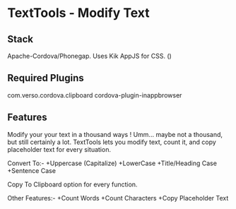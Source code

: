# TextTools - Modify Text

## Stack 
Apache-Cordova/Phonegap. Uses Kik AppJS for CSS. ()

## Required Plugins
com.verso.cordova.clipboard
cordova-plugin-inappbrowser

## Features
Modify your your text in a thousand ways ! Umm... maybe not a thousand, but still certainly a lot. 
TextTools lets you modify text, count it, and copy placeholder text for every situation.

Convert To:- 
+Uppercase (Capitalize) 
+LowerCase 
+Title/Heading Case 
+Sentence Case 

Copy To Clipboard option for every function.

Other Features:-
+Count Words
+Count Characters
+Copy Placeholder Text

